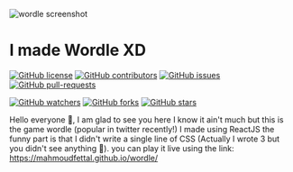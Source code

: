 ![wordle screenshot](https://github.com/MahmoudFettal/wordle/blob/master/public/wordle.jpg)
# I made Wordle XD
[![GitHub license](https://img.shields.io/github/license/MahmoudFettal/wordle)](https://github.com/MahmoudFettal/wordle/blob/master/LICENSE)
[![GitHub contributors](https://img.shields.io/github/contributors/MahmoudFettal/wordle.svg)](https://GitHub.com/MahmoudFettal/wordle/graphs/contributors/)
[![GitHub issues](https://img.shields.io/github/issues/MahmoudFettal/wordle.svg)](https://GitHub.com/MahmoudFettal/wordle/issues/)
[![GitHub pull-requests](https://img.shields.io/github/issues-pr/MahmoudFettal/wordle.svg)](https://GitHub.com/MahmoudFettal/wordle/pulls/)

[![GitHub watchers](https://img.shields.io/github/watchers/MahmoudFettal/wordle?style=social&label=Watch)](https://GitHub.com/MahmoudFettal/wordle/watchers/)
[![GitHub forks](https://img.shields.io/github/forks/MahmoudFettal/wordle?style=social&label=Fork)](https://GitHub.com/MahmoudFettal/wordle/network/)
[![GitHub stars](https://img.shields.io/github/forks/MahmoudFettal/wordle?style=social&label=Star)](https://GitHub.com/MahmoudFettal/wordle/stargazers/)

Hello everyone 👋, I am glad to see you here I know it ain't much but this is the game wordle (popular in twitter recently!) I made using ReactJS the funny part is that I didn't write a single line of CSS (Actually I wrote 3 but you didn't see anything 🤫).
you can play it live using the link: https://mahmoudfettal.github.io/wordle/

